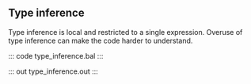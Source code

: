## Type inference 

Type inference is local and restricted to a single expression. Overuse of type inference can make the code harder to understand.

::: code type_inference.bal :::

::: out type_inference.out :::